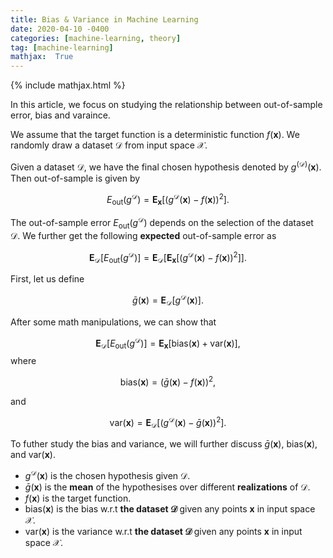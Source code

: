 ```yaml
---
title: Bias & Variance in Machine Learning
date: 2020-04-10 -0400
categories: [machine-learning, theory]
tag: [machine-learning]
mathjax:  True
---
```


{% include mathjax.html %}

In this article, we focus on studying the relationship between out-of-sample error, bias and varaince.

We assume that the target function is a deterministic function $f(\mathbf{x})$. We randomly draw a dataset $\mathcal{D}$ from input space $\mathcal{X}$.

Given a dataset $\mathcal{D}$, we have the final chosen hypothesis denoted by $g^{(\mathcal{D})}(\mathbf{x})$. Then out-of-sample is given by


$$
E_{\text{out}}(g^{\mathcal{D}})=\mathbf{E}_{\mathbf{x}}[(g^{\mathcal{D}}(\mathbf{x})-f(\mathbf{x}))^2].
$$

The out-of-sample error $E_{\text{out}}(g^{\mathcal{D}})$ depends on the selection of the dataset $\mathcal{D}$. We further get the following <strong>expected</strong> out-of-sample error as


$$
\mathbf{E}_{\mathcal{D}}[E_{\text{out}}(g^{\mathcal{D}})] = \mathbf{E}_{\mathcal{D}}[\mathbf{E}_{\mathbf{x}}[(g^{\mathcal{D}}(\mathbf{x})-f(\mathbf{x}))^2]].
$$


First, let us define


 $$\bar{g}(\mathbf{x})=\mathbf{E}_{\mathcal{D}}[g^{\mathcal{D}}(\mathbf{x})].$$

After some math manipulations, we can show that

$$
\mathbf{E}_{\mathcal{D}}[E_{\text{out}}(g^{\mathcal{D}})] = \mathbf{E}_{\mathbf{x}}[\text{bias}(\mathbf{x})
+\text{var}(\mathbf{x})],
$$
where



$$\text{bias}(\mathbf{x}) = (\bar{g}(\mathbf{x})-f(\mathbf{x}))^2,$$

and

$$\text{var}(\mathbf{x}) = \mathbf{E}_{\mathcal{D}}[(g^{\mathcal{D}}(\mathbf{x})-\bar{g}(\mathbf{x}))^2].$$


To futher study the bias and variance, we will further discuss $\bar{g}(\mathbf{x})$, $\text{bias}(\mathbf{x})$, and $\text{var}(\mathbf{x})$.

* $g^{\mathcal{D}}(\mathbf{x})$ is the chosen hypothesis given $\mathcal{D}$.
* $\bar{g}(\mathbf{x})$ is the <strong>mean</strong> of the hypothesises over different <strong>realizations</strong> of $\mathcal{D}$.
* $f(\mathbf{x})$ is the target function.
* $\text{bias}(\mathbf{x})$ is the bias w.r.t <strong>the dataset $\mathcal{D}$ </strong> given any points $\mathbf{x}$ in input space $\mathcal{X}$.
* $\text{var}(\mathbf{x})$ is the variance w.r.t <strong>the dataset $\mathcal{D}$ </strong> given any points $\mathbf{x}$ in input space $\mathcal{X}$.
